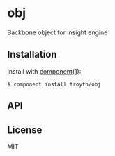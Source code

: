 
# obj

  Backbone object for insight engine

## Installation

  Install with [component(1)](http://component.io):

    $ component install troyth/obj

## API



## License

  MIT
